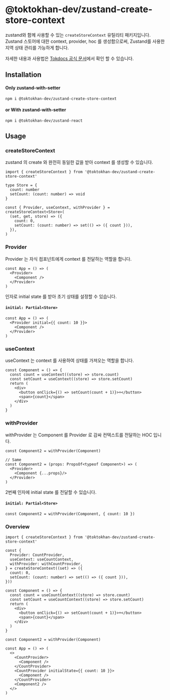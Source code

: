 # @toktokhan-dev/zustand-create-store-context

zustand와 함께 사용할 수 있는 `createStoreContext` 유틸리티 패키지입니다.
Zustand 스토어에 대한 context, provider, hoc 를 생성함으로써, Zustand를 사용한 지역 상태 관리를 가능하게 합니다.

자세한 내용과 사용법은 [Tokdocs 공식 문서](https://toktokhan-dev-docs.vercel.app/docs/docs/zustand/Overview)에서 확인 할 수 있습니다.

## Installation

#### Only zustand-with-setter

```
npm i @toktokhan-dev/zustand-create-store-context
```

#### or With zustand-with-setter

```
npm i @toktokhan-dev/zustand-react
```

## Usage

### createStoreContext

zustand 의 create 와 완전히 동일한 값을 받아 context 를 생성할 수 있습니다.

```tsx
import { createStoreContext } from '@toktokhan-dev/zustand-create-store-context'

type Store = {
  count: number
  setCount: (count: number) => void
}

const { Provider, useContext, withProvider } = createStoreContext<Store>(
  (set, get, store) => ({
    count: 0,
    setCount: (count: number) => set(() => ({ count })),
  }),
)
```

### Provider

Provider 는 자식 컴포넌트에게 context 를 전달하는 역할을 합니다.

```tsx
const App = () => (
  <Provider>
    <Component />
  </Provider>
)
```

인자로 initial state 를 받아 초기 상태를 설정할 수 있습니다.

#### `initial: Partial<Store>`

```tsx
const App = () => (
  <Provider initial={{ count: 10 }}>
    <Component />
  </Provider>
)
```

### useContext

useContext 는 context 를 사용하여 상태를 가져오는 역할을 합니다.

```tsx
const Component = () => {
  const count = useContext((store) => store.count)
  const setCount = useContext((store) => store.setCount)
  return (
    <div>
      <button onClick={() => setCount(count + 1)}>+</button>
      <span>{count}</span>
    </div>
  )
}
```

### withProvider

withProvider 는 Component 를 Provider 로 감싸 컨텍스트를 전달하는 HOC 입니다.

```tsx
const Component2 = withProvider(Component)

// Same
const Component2 = (props: PropsOf<typeof Component>) => (
  <Provider>
    <Component {...props}/>
  </Provider>
)
```

2번째 인자에 initial state 를 전달할 수 있습니다.

#### `initial: Partial<Store>`

```tsx
const Component2 = withProvider(Component, { count: 10 })
```

### Overview

```tsx
import { createStoreContext } from '@toktokhan-dev/zustand-create-store-context'

const {
  Provider: CountProvider,
  useContext: useCountContext,
  withProvider: withCountProvider,
} = createStoreContext((set) => ({
  count: 0,
  setCount: (count: number) => set(() => ({ count })),
}))

const Component = () => {
  const count = useCountContext((store) => store.count)
  const setCount = useCountContext((store) => store.setCount)
  return (
    <div>
      <button onClick={() => setCount(count + 1)}>+</button>
      <span>{count}</span>
    </div>
  )
}

const Component2 = withProvider(Component)

const App = () => (
  <>
    <CountProvider>
      <Component />
    </CountProvider>
    <CountProvider initialState={{ count: 10 }}>
      <Component />
    </CountProvider>
    <Component2 />
  </>
)
```
